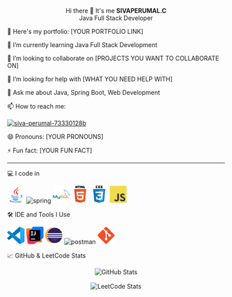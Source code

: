 <div align="center">

Hi there 👋 It's me **SIVAPERUMAL.C**  
Java Full Stack Developer
</div>

🔭 Here's my portfolio: [YOUR PORTFOLIO LINK]  

🌱 I’m currently learning Java Full Stack Development  

👯 I’m looking to collaborate on [PROJECTS YOU WANT TO COLLABORATE ON]  

🤔 I’m looking for help with [WHAT YOU NEED HELP WITH]  

💬 Ask me about Java, Spring Boot, Web Development  

📫 How to reach me:

<p align="left">
<a href="https://linkedin.com/in/siva-perumal-73330128b" target="_blank">
  <img align="center" src="https://img.shields.io/badge/LinkedIn-0077B5?style=for-the-badge&logo=linkedin&logoColor=white" alt="siva-perumal-73330128b" />
</a>
</p>

😄 Pronouns: [YOUR PRONOUNS]  

⚡ Fun fact: [YOUR FUN FACT]  

---

💻 I code in
<p align="left">
<img src="https://raw.githubusercontent.com/devicons/devicon/master/icons/java/java-original.svg" alt="java" width="40" height="40"/>
<img src="https://www.vectorlogo.zone/logos/springio/springio-icon.svg" alt="spring" width="40" height="40"/>
<img src="https://raw.githubusercontent.com/devicons/devicon/master/icons/mysql/mysql-original-wordmark.svg" alt="mysql" width="40" height="40"/>
<img src="https://raw.githubusercontent.com/devicons/devicon/master/icons/html5/html5-original-wordmark.svg" alt="html5" width="40" height="40"/>
<img src="https://raw.githubusercontent.com/devicons/devicon/master/icons/css3/css3-original-wordmark.svg" alt="css3" width="40" height="40"/>
<img src="https://raw.githubusercontent.com/devicons/devicon/master/icons/javascript/javascript-original.svg" alt="javascript" width="40" height="40"/>
</p>

🛠️ IDE and Tools I Use
<p align="left">
<img src="https://raw.githubusercontent.com/devicons/devicon/master/icons/vscode/vscode-original.svg" alt="vscode" width="40" height="40"/>
<img src="https://raw.githubusercontent.com/devicons/devicon/master/icons/intellij/intellij-original.svg" alt="intellij" width="40" height="40"/>
<img src="https://raw.githubusercontent.com/devicons/devicon/master/icons/eclipse/eclipse-original.svg" alt="eclipse" width="40" height="40"/>
<img src="https://www.vectorlogo.zone/logos/getpostman/getpostman-icon.svg" alt="postman" width="40" height="40"/>
<img src="https://raw.githubusercontent.com/devicons/devicon/master/icons/git/git-original.svg" alt="git" width="40" height="40"/>
</p>

📈 GitHub & LeetCode Stats
<div align="center">

<p><img align="center" src="https://github-readme-stats.vercel.app/api?username=YOUR_GITHUB_USERNAME&show_icons=true&locale=en&theme=tokyonight" alt="GitHub Stats" /></p>

<p><img align="center" src="https://leetcard.jacoblin.cool/sivaperumal003?theme=dark&font=Texturina&ext=heatmap" alt="LeetCode Stats"></p>

</div>
